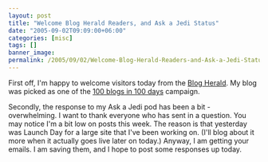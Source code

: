 ```yaml
---
layout: post
title: "Welcome Blog Herald Readers, and Ask a Jedi Status"
date: "2005-09-02T09:09:00+06:00"
categories: [misc]
tags: []
banner_image: 
permalink: /2005/09/02/Welcome-Blog-Herald-Readers-and-Ask-a-Jedi-Status
---
```


First off, I'm happy to welcome visitors today from the <a href="http://www.blogherald.com/">Blog Herald</a>. My blog was picked as one of the <a href="http://www.blogherald.com/2005/09/02/100-blogs-in-100-days-day-12-jedi-master/">100 blogs in 100 days</a> campaign. 

Secondly, the response to my Ask a Jedi pod has been a bit - overwhelming. I want to thank everyone who has sent in a question. You may notice I'm a bit low on posts this week. The reason is that yesterday was Launch Day for a large site that I've been working on. (I'll blog about it more when it actually goes live later on today.) Anyway, I am getting your emails. I am saving them, and I hope to post some responses up today.